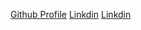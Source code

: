 [Github Profile](https://github.com/RajatSahani)
[Linkdin](https://www.linkedin.com/in/rajatmsahani/)
[Linkdin](https://www.linkedin.com/in/rajatmsahani/)
